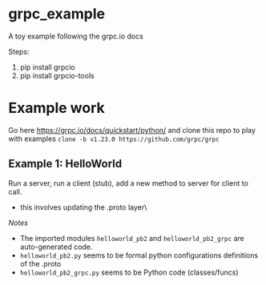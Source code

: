 # grpc_example
A toy example following the grpc.io docs


Steps:
1. pip install grpcio
2. pip install grpcio-tools

# Example work
Go here https://grpc.io/docs/quickstart/python/ and clone this repo to play with examples `clone -b v1.23.0 https://github.com/grpc/grpc`

## Example 1: HelloWorld
Run a server, run a client (stub), add a new method to server for client to call.
* this involves updating the .proto layer\

_Notes_<br>
* The imported modules `helloworld_pb2` and `helloworld_pb2_grpc` are auto-generated code.
* `helloworld_pb2.py` seems to be formal python configurations definitions of the .proto
* `helloworld_pb2_grpc.py` seems to be Python code (classes/funcs)
